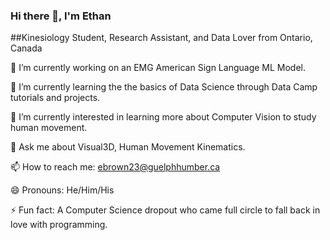 ### Hi there 👋, I'm Ethan
##Kinesiology Student, Research Assistant, and Data Lover from Ontario, Canada


🔭 I’m currently working on an EMG American Sign Language ML Model.

🌱 I’m currently learning the the basics of Data Science through Data Camp tutorials and projects.

🤔 I’m currently interested in learning more about Computer Vision to study human movement.

💬 Ask me about Visual3D, Human Movement Kinematics.

📫 How to reach me: ebrown23@guelphhumber.ca

😄 Pronouns: He/Him/His

⚡ Fun fact: A Computer Science dropout who came full circle to fall back in love with programming.
